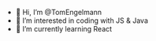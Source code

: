 - 👋 Hi, I’m @TomEngelmann
- 👀 I’m interested in coding with JS & Java
- 🌱 I’m currently learning React

<!---
TomEngelmann/TomEngelmann is a ✨ special ✨ repository because its `README.md` (this file) appears on your GitHub profile.
You can click the Preview link to take a look at your changes.
--->
